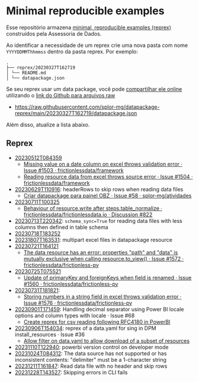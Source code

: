 # Minimal reproducible examples

Esse repositório armazena [minimal, reproducible examples (reprex)](https://stackoverflow.com/help/minimal-reproducible-example) construídos pela Assessoria de Dados.

Ao identificar a necessidade de um reprex crie uma nova pasta com nome `YYYYDDMMThhmmss` dentro da pasta reprex. Por exemplo:

```
.
├── reprex/20230327T162719
│ └── README.md
│ └── datapackage.json
```

Se seu reprex usar um data package, você pode [compartilhar ele online](https://frictionlessdata.io/blog/2016/08/29/publish-online/) utilizando o [link do Github para arquivos raw](https://docs.github.com/en/repositories/working-with-files/using-files/viewing-a-file#viewing-or-copying-the-raw-file-content)

- <https://raw.githubusercontent.com/splor-mg/datapackage-reprex/main/20230327T162719/datapackage.json>

Além disso, atualize a lista abaixo.

## Reprex

- [20230512T084359](reprex/20230512T084359)
  - [Missing value on a date column on excel throws validation error · Issue #1503 · frictionlessdata/framework](https://github.com/frictionlessdata/framework/issues/1503)
  - [Reading resource data from excel throws source error · Issue #1504 · frictionlessdata/framework](https://github.com/frictionlessdata/framework/issues/1504)
- [20230629T110916](reprex/20230629T110916): headerRows to skip rows when reading data files
  - [Criar datapackage para painel OBZ · Issue #58 · splor-mg/atividades](https://github.com/splor-mg/atividades/issues/58#issuecomment-1640308565)
- [20230711T100325](reprex/20230711T100325)
  - [Behaviour of resource.write after steps.table\_normalize · frictionlessdata/frictionlessdata.io · Discussion #822](https://github.com/frictionlessdata/frictionlessdata.io/discussions/822)
- [20230713T220342](reprex/20230713T220342): `schema_sync=True` for reading data files with less columns then defined in table schema
- [20230718T183252](reprex/20230718T183252)
- [20231807T163531](reprex/20231807T163531): multipart excel files in datapackage resource
- [20230721T164121](reprex/20230721T164121)
  - [The data resource has an error: properties "path" and "data" is mutually exclusive when calling resource.to\_view() · Issue #1572 · frictionlessdata/frictionless-py](https://github.com/frictionlessdata/frictionless-py/issues/1572)
- [20230725T075521](reprex/20230725T075521)
  - [Update of primaryKey and foreignKeys when field is renamed · Issue #1560 · frictionlessdata/frictionless-py](https://github.com/frictionlessdata/frictionless-py/issues/1560#issuecomment-1649788083)
- [20230731T181821](reprex/20230731T181821): 
  - [Storing numbers in a string field in excel throws validation error · Issue #1576 · frictionlessdata/frictionless-py](https://github.com/frictionlessdata/frictionless-py/issues/1576)
- [20230901T171459](https://github.com/splor-mg/reprex/tree/main/reprex/20230901T171459): Handling decimal separator using Power BI locale options and column types with locale · Issue #68
  - [Create reprex for csv reading following RFC4180 in PowerBI](https://github.com/splor-mg/atividades/issues/68)
- [20230906T154034](https://github.com/splor-mg/reprex/tree/main/reprex/20230906T154034): reprex of a data.yaml for sing in DPM install_resources · Issue #36 
  - [Allow filter on data.yaml to allow download of a subset of resources](https://github.com/splor-mg/dpm/issues/36)
- [20231110T122940](reprex/20231110T122940): powerbi version control on developer mode
- [20231024T084312](reprex/20231024T084312): The data source has not supported or has inconsistent contents: "delimiter" must be a 1-character string
- [20231211T161847](reprex/20231211T161847): Read data file with no header and skip rows
- [20231228T143527](reprex/20231228T143527): Skipping errors in CLI fails
